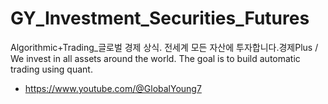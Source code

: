 # GY_Investment_Securities_Futures

Algorithmic+Trading_글로벌 경제 상식. 전세계 모든 자산에 투자합니다.경제Plus / We invest in all assets around the world. The goal is to build automatic trading using quant.

- https://www.youtube.com/@GlobalYoung7
